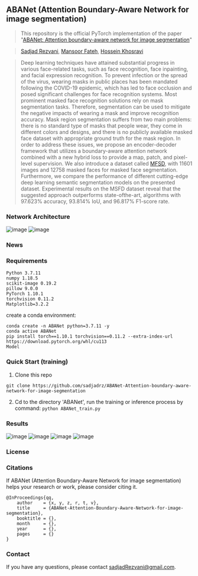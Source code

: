 ABANet (Attention Boundary-Aware Network for image segmentation)
---
> This repository is the official PyTorch implementation of the paper "[ABANet: Attention boundary-aware network for image segmentation](https://doi.org/10.1111/exsy.13625)"

> [Sadjad Rezvani](https://scholar.google.com/citations?user=jxn15pUAAAAJ&hl=en&oi=sra), [Mansoor Fateh](https://scholar.google.com/citations?user=ZHezeMIAAAAJ&hl=en&oi=ao), [Hossein Khosravi](https://scholar.google.com/citations?hl=en&user=htZke-UAAAAJ)

> Deep learning techniques have attained substantial progress in various face-related tasks, such as face recognition, face inpainting, and facial expression recognition. To prevent infection or the spread of the virus, wearing masks in public places has been mandated following the COVID-19 epidemic, which has led to face occlusion and posed significant challenges for face recognition systems. Most prominent masked face recognition solutions rely on mask segmentation tasks. Therefore, segmentation can be used to mitigate the negative impacts of wearing a mask and improve recognition accuracy. Mask region segmentation suffers from two main problems: there is no standard type of masks that people wear, they come in different colors and designs, and there is no publicly available masked face dataset with appropriate ground truth for the mask region. In order to address these issues, we propose an encoder-decoder framework that utilizes a boundary-aware attention network combined with a new hybrid loss to provide a map, patch, and pixel-level supervision. We also introduce a dataset called [MFSD](https://github.com/sadjadrz/MFSD), with 11601 images and 12758 masked faces for masked face segmentation. Furthermore, we compare the performance of different cutting-edge deep learning semantic segmentation models on the presented dataset. Experimental results on the MSFD dataset reveal that the suggested approach outperforms state-ofthe-art, algorithms with 97.623% accuracy, 93.814% IoU, and 96.817% F1-score rate. 

### Network Architecture
![image](https://github.com/sadjadrz/ABANet-Attention-boundary-aware-network-for-image-segmentation/assets/77124662/b3774cfa-dba1-4c6a-9c4c-0bc633b07994)
![image](https://github.com/sadjadrz/ABANet-Attention-boundary-aware-network-for-image-segmentation/assets/77124662/e3d9eb5e-c403-4424-af23-376af651bc54)


### News

### Requirements

```
Python 3.7.11
numpy 1.18.5
scikit-image 0.19.2
pillow 9.0.0
PyTorch 1.10.1
torchvision 0.11.2
Matplotlib=3.2.2
```

create a conda environment: 
```
conda create -n ABANet python=3.7.11 -y
conda active ABANet
pip install torch==1.10.1 torchvision==0.11.2 --extra-index-url https://download.pytorch.org/whl/cu113
Model
```

### Quick Start (training)
1. Clone this repo
```
git clone https://github.com/sadjadrz/ABANet-Attention-boundary-aware-network-for-image-segmentation
```
2. Cd to the directory 'ABANet', run the training or inference process by command: ``python ABANet_train.py``

 
### Results
![image](https://github.com/sadjadrz/ABANet-Attention-boundary-aware-network-for-image-segmentation/assets/77124662/3afe5ef7-b561-4357-96f5-10a271378a85)
![image](https://github.com/sadjadrz/ABANet-Attention-boundary-aware-network-for-image-segmentation/assets/77124662/c6d8fa15-86c5-46b3-8dcd-f65d8ce87c38)
![image](https://github.com/sadjadrz/ABANet-Attention-boundary-aware-network-for-image-segmentation/assets/77124662/5a9e1b0d-5758-4b8e-afa2-5ea1b56eff62)
![image](https://github.com/sadjadrz/ABANet-Attention-boundary-aware-network-for-image-segmentation/assets/77124662/5fd880a3-e14a-4f19-86f5-7097166eb546)



### License

### Citations

If ABANet (Attention Boundary-Aware Network for image segmentation) helps your research or work, please consider citing it.
```
@InProceedings{qq,
    author    = {x, y, z, r, t, v},
    title     = {ABANet-Attention-Boundary-Aware-Network-for-image-segmentation},
    booktitle = {},
    month     = {},
    year      = {},
    pages     = {}
}
```

### Contact
If you have any questions, please contact sadjadRezvani@gmail.com.
